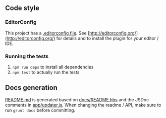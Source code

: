 ## Code style

### EditorConfig

This project has a [.editorconfig file](.editorconfig). See [http://editorconfig.org/](http://editorconfig.org/) for details and to install the plugin for your editor / IDE.

### Running the tests

1. `npm run deps` to install all dependencies
2. `npm test` to actually run the tests

## Docs generation

[README.md](README.md) is generated based on [docs/README.hbs](docs/README.hbs) and the JSDoc comments in [app/updater.js](app/updater.js). When changing the readme / API, make sure to run `grunt docs` before committing.
